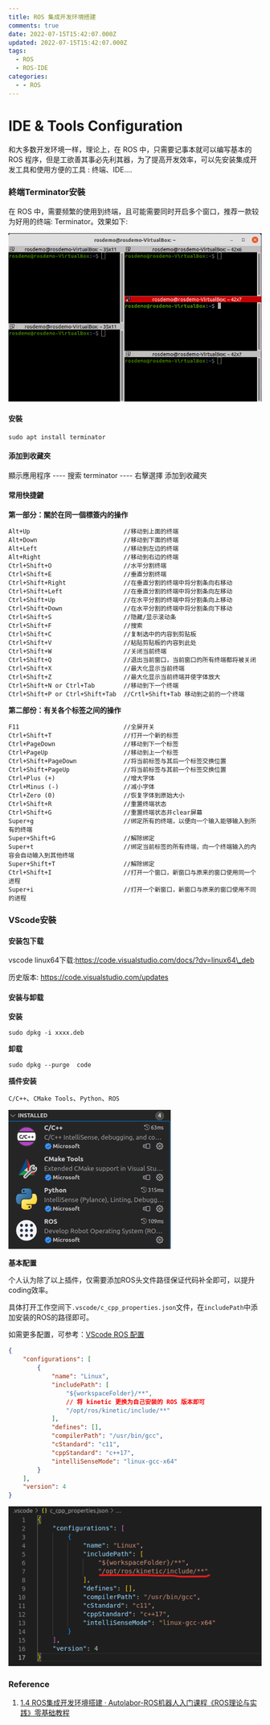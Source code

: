 ```yaml
---
title: ROS 集成开发环境搭建
comments: true
date: 2022-07-15T15:42:07.000Z
updated: 2022-07-15T15:42:07.000Z
tags:
  - ROS
  - ROS-IDE
categories:
  - - ROS
---
```


# IDE & Tools Configuration

和大多数开发环境一样，理论上，在 ROS 中，只需要记事本就可以编写基本的 ROS 程序，但是工欲善其事必先利其器，为了提高开发效率，可以先安装集成开发工具和使用方便的工具 : 终端、IDE....

### 終端Terminator安裝

在 ROS 中，需要频繁的使用到终端，且可能需要同时开启多个窗口，推荐一款较为好用的终端: Terminator。效果如下:

![img](../.gitbook/assets/ros-IDE-config.assets/terminator效果.PNG)

#### **安裝**

```shell
sudo apt install terminator
```

#### **添加到收藏夾**

顯示應用程序 ---- 搜索 terminator ---- 右擊選擇 添加到收藏夾

#### **常用快捷鍵**

**第一部分：關於在同一個標簽内的操作**

```
Alt+Up                          //移动到上面的终端
Alt+Down                        //移动到下面的终端
Alt+Left                        //移动到左边的终端
Alt+Right                       //移动到右边的终端
Ctrl+Shift+O                    //水平分割终端
Ctrl+Shift+E                    //垂直分割终端
Ctrl+Shift+Right                //在垂直分割的终端中将分割条向右移动
Ctrl+Shift+Left                 //在垂直分割的终端中将分割条向左移动
Ctrl+Shift+Up                   //在水平分割的终端中将分割条向上移动
Ctrl+Shift+Down                 //在水平分割的终端中将分割条向下移动
Ctrl+Shift+S                    //隐藏/显示滚动条
Ctrl+Shift+F                    //搜索
Ctrl+Shift+C                    //复制选中的内容到剪贴板
Ctrl+Shift+V                    //粘贴剪贴板的内容到此处
Ctrl+Shift+W                    //关闭当前终端
Ctrl+Shift+Q                    //退出当前窗口，当前窗口的所有终端都将被关闭
Ctrl+Shift+X                    //最大化显示当前终端
Ctrl+Shift+Z                    //最大化显示当前终端并使字体放大
Ctrl+Shift+N or Ctrl+Tab        //移动到下一个终端
Ctrl+Shift+P or Ctrl+Shift+Tab  //Crtl+Shift+Tab 移动到之前的一个终端
```

**第二部份：有关各个标签之间的操作**

```
F11                             //全屏开关
Ctrl+Shift+T                    //打开一个新的标签
Ctrl+PageDown                   //移动到下一个标签
Ctrl+PageUp                     //移动到上一个标签
Ctrl+Shift+PageDown             //将当前标签与其后一个标签交换位置
Ctrl+Shift+PageUp               //将当前标签与其前一个标签交换位置
Ctrl+Plus (+)                   //增大字体
Ctrl+Minus (-)                  //减小字体
Ctrl+Zero (0)                   //恢复字体到原始大小
Ctrl+Shift+R                    //重置终端状态
Ctrl+Shift+G                    //重置终端状态并clear屏幕
Super+g                         //绑定所有的终端，以便向一个输入能够输入到所有的终端
Super+Shift+G                   //解除绑定
Super+t                         //绑定当前标签的所有终端，向一个终端输入的内容会自动输入到其他终端
Super+Shift+T                   //解除绑定
Ctrl+Shift+I                    //打开一个窗口，新窗口与原来的窗口使用同一个进程
Super+i                         //打开一个新窗口，新窗口与原来的窗口使用不同的进程
```

### VScode安裝

#### **安装包下载**

vscode linux64下载:https://code.visualstudio.com/docs/?dv=linux64\_deb

历史版本: https://code.visualstudio.com/updates

#### **安装与卸载**

**安装**

```shell
sudo dpkg -i xxxx.deb
```

**卸载**

```shell
sudo dpkg --purge  code
```

**插件安装**

`C/C++`、`CMake Tools`、`Python`、`ROS`

![image-20220702144712035](../.gitbook/assets/ros-IDE-config.assets/image-20220702144712035.png)

**基本配置**

个人认为除了以上插件，仅需要添加ROS头文件路径保证代码补全即可，以提升coding效率。

具体打开工作空间下`.vscode/c_cpp_properties.json`文件，在`includePath`中添加安装的ROS的路径即可。

如需更多配置，可参考：[VScode ROS 配置](http://www.autolabor.com.cn/book/ROSTutorials/chapter1/14-ros-ji-cheng-kai-fa-huan-jing-da-jian/142-an-zhuang-vscode.html)

```json
{
    "configurations": [
        {
            "name": "Linux",
            "includePath": [
                "${workspaceFolder}/**",
                // 将 kinetic 更换为自己安装的 ROS 版本即可
                "/opt/ros/kinetic/include/**"
            ],
            "defines": [],
            "compilerPath": "/usr/bin/gcc",
            "cStandard": "c11",
            "cppStandard": "c++17",
            "intelliSenseMode": "linux-gcc-x64"
        }
    ],
    "version": 4
}
```

![image-20220702154100502](../.gitbook/assets/ros-IDE-config.assets/image-20220702154100502.png)

### Reference

1. [1.4 ROS集成开发环境搭建 · Autolabor-ROS机器人入门课程《ROS理论与实践》零基础教程](http://www.autolabor.com.cn/book/ROSTutorials/chapter1/14-ros-ji-cheng-kai-fa-huan-jing-da-jian.html)
